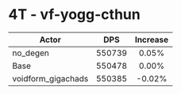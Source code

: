 # 4T - vf-yogg-cthun
| Actor | DPS | Increase |
|---|:---:|:---:|
|no_degen|550739|0.05%|
|Base|550478|0.00%|
|voidform_gigachads|550385|-0.02%|
